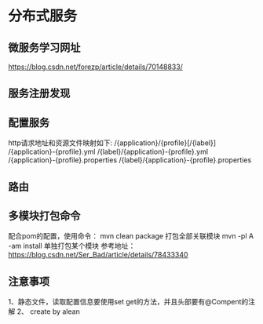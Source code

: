 # 分布式服务

## 微服务学习网址
https://blog.csdn.net/forezp/article/details/70148833/

## 服务注册发现


## 配置服务
http请求地址和资源文件映射如下:
/{application}/{profile}[/{label}]
/{application}-{profile}.yml
/{label}/{application}-{profile}.yml
/{application}-{profile}.properties
/{label}/{application}-{profile}.properties

## 路由

## 多模块打包命令
配合pom的配置，使用命令：
mvn clean package 打包全部关联模块
mvn -pl A -am install 单独打包某个模块
参考地址：https://blog.csdn.net/Ser_Bad/article/details/78433340

## 注意事项
1、静态文件，读取配置信息要使用set get的方法，并且头部要有@Compent的注解
2、
create by alean

